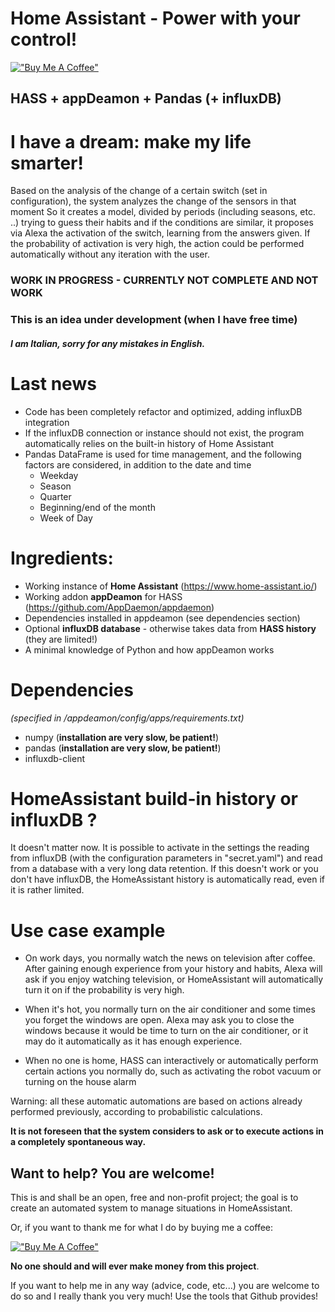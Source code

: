 # Home Assistant - Power with your control!

[!["Buy Me A Coffee"](https://www.buymeacoffee.com/assets/img/custom_images/orange_img.png)](https://www.buymeacoffee.com/dadaloop82)

## HASS + appDeamon + Pandas (+ influxDB)

# I have a dream: make my life smarter!
Based on the analysis of the change of a certain switch (set in configuration), the system analyzes the change of the sensors in that moment
So it creates a model, divided by periods (including seasons, etc. ..) trying to guess their habits and if the conditions are similar, it proposes via Alexa the activation of the switch, learning from the answers given.
If the probability of activation is very high, the action could be performed automatically without any iteration with the user.

### **WORK IN PROGRESS - CURRENTLY NOT COMPLETE AND NOT WORK**
### This is an idea under development (when I have free time)
#### *I am Italian, sorry for any mistakes in English.*


# Last news
* Code has been completely refactor and optimized, adding influxDB integration
* If the influxDB connection or instance should not exist, the program automatically relies on the built-in history of Home Assistant
* Pandas DataFrame is used for time management, and the following factors are considered, in addition to the date and time
  * Weekday
  * Season
  * Quarter
  * Beginning/end of the month
  * Week of Day



# Ingredients:
- Working instance of **Home Assistant** (https://www.home-assistant.io/)
- Working addon **appDeamon** for HASS (https://github.com/AppDaemon/appdaemon)
- Dependencies installed in appdeamon (see dependencies section)
- Optional **influxDB database** - otherwise takes data from **HASS history** (they are limited!)
- A minimal knowledge of Python and how appDeamon works

# Dependencies 
*(specified in /appdeamon/config/apps/requirements.txt)*
- numpy (**installation are very slow, be patient!**)
- pandas (**installation are very slow, be patient!**)
- influxdb-client


# HomeAssistant build-in history or influxDB ?

It doesn't matter now.
It is possible to activate in the settings the reading from influxDB (with the configuration parameters in "secret.yaml") and read from a database with a very long data retention.
If this doesn't work or you don't have influxDB, the HomeAssistant history is automatically read, even if it is rather limited.

# Use case example

- On work days, you normally watch the news on television after coffee. After gaining enough experience from your history and habits, Alexa will ask if you enjoy watching television, or HomeAssistant will automatically turn it on if the probability is very high.

- When it's hot, you normally turn on the air conditioner and some times you forget the windows are open. Alexa may ask you to close the windows because it would be time to turn on the air conditioner, or it may do it automatically as it has enough experience.

- When no one is home, HASS can interactively or automatically perform certain actions you normally do, such as activating the robot vacuum or turning on the house alarm

Warning: all these automatic automations are based on actions already performed previously, according to probabilistic calculations. 

**It is not foreseen that the system considers to ask or to execute actions in a completely spontaneous way.**



## Want to help? You are welcome!
This is and shall be an open, free and non-profit project; the goal is to create an automated system to manage situations in HomeAssistant.

Or, if you want to thank me for what I do by buying me a coffee:

[!["Buy Me A Coffee"](https://www.buymeacoffee.com/assets/img/custom_images/orange_img.png)](https://www.buymeacoffee.com/dadaloop82)

**No one should and will ever make money from this project**.

If you want to help me in any way (advice, code, etc...) you are welcome to do so and I really thank you very much!
Use the tools that Github provides!


